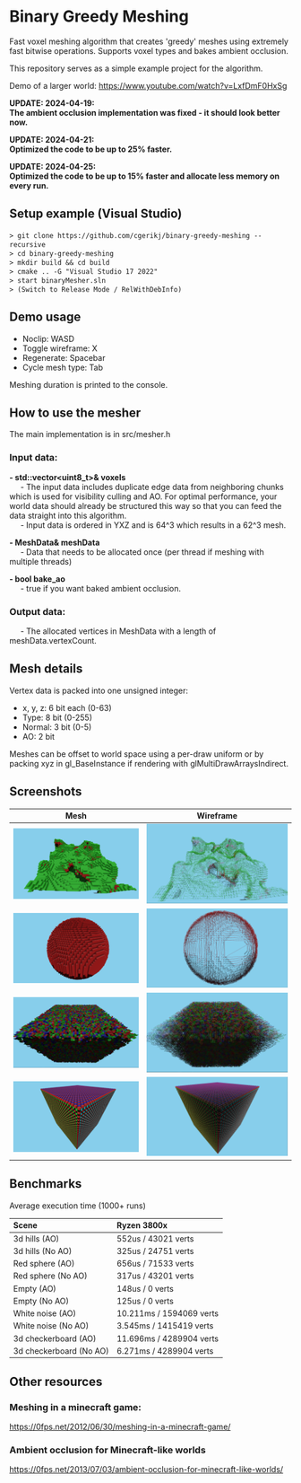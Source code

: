 # Binary Greedy Meshing

Fast voxel meshing algorithm that creates 'greedy' meshes using extremely fast bitwise operations. Supports voxel types and bakes ambient occlusion.

This repository serves as a simple example project for the algorithm.

Demo of a larger world: https://www.youtube.com/watch?v=LxfDmF0HxSg

**UPDATE: 2024-04-19:**  
**The ambient occlusion implementation was fixed - it should look better now.**

**UPDATE: 2024-04-21:**  
**Optimized the code to be up to 25% faster.**

**UPDATE: 2024-04-25:**  
**Optimized the code to be up to 15% faster and allocate less memory on every run.**

## Setup example (Visual Studio)
```
> git clone https://github.com/cgerikj/binary-greedy-meshing --recursive
> cd binary-greedy-meshing
> mkdir build && cd build
> cmake .. -G "Visual Studio 17 2022"
> start binaryMesher.sln
> (Switch to Release Mode / RelWithDebInfo)
```

## Demo usage

- Noclip: WASD
- Toggle wireframe: X
- Regenerate: Spacebar
- Cycle mesh type: Tab

Meshing duration is printed to the console.

## How to use the mesher
The main implementation is in src/mesher.h

### Input data:  
**- std::vector<uint8_t>& voxels**  
&nbsp;&nbsp;&nbsp;&nbsp; - The input data includes duplicate edge data from neighboring chunks which is used for visibility culling and AO. For optimal performance, your world data should already be structured this way so that you can feed the data straight into this algorithm.  
&nbsp;&nbsp;&nbsp;&nbsp; - Input data is ordered in YXZ and is 64^3 which results in a 62^3 mesh. 

**- MeshData& meshData**  
&nbsp;&nbsp;&nbsp;&nbsp; - Data that needs to be allocated once (per thread if meshing with multiple threads)  

**- bool bake_ao**  
&nbsp;&nbsp;&nbsp;&nbsp; - true if you want baked ambient occlusion.  

### Output data:  
&nbsp;&nbsp;&nbsp;&nbsp; - The allocated vertices in MeshData with a length of meshData.vertexCount.

## Mesh details

Vertex data is packed into one unsigned integer:
- x, y, z: 6 bit each (0-63)
- Type: 8 bit (0-255)
- Normal: 3 bit (0-5)
- AO: 2 bit

Meshes can be offset to world space using a per-draw uniform or by packing xyz in gl_BaseInstance if rendering with glMultiDrawArraysIndirect.

## Screenshots
| Mesh                       | Wireframe                  |
| -------------------------- |:--------------------------:|
| ![](screenshots/cap1.png)  | ![](screenshots/cap2.png)  |
| ![](screenshots/cap7.png)  | ![](screenshots/cap8.png)  |
| ![](screenshots/cap3.png)  | ![](screenshots/cap4.png)  |
| ![](screenshots/cap5.png)  | ![](screenshots/cap6.png)  |

## Benchmarks
Average execution time (1000+ runs)

| Scene                     | Ryzen 3800x                 |
|:--------------------------|:----------------------------|
| 3d hills (AO)             | 552us / 43021 verts         |
| 3d hills (No AO)          | 325us / 24751 verts         |
| Red sphere (AO)           | 656us / 71533 verts         |
| Red sphere (No AO)        | 317us / 43201 verts         |
| Empty (AO)                | 148us / 0 verts             |
| Empty (No AO)             | 125us / 0 verts             |
| White noise (AO)          | 10.211ms / 1594069 verts    |
| White noise (No AO)       | 3.545ms / 1415419 verts     |
| 3d checkerboard (AO)      | 11.696ms / 4289904 verts    |
| 3d checkerboard (No AO)   | 6.271ms / 4289904 verts     |

## Other resources
### Meshing in a minecraft game:
https://0fps.net/2012/06/30/meshing-in-a-minecraft-game/  

### Ambient occlusion for Minecraft-like worlds
https://0fps.net/2013/07/03/ambient-occlusion-for-minecraft-like-worlds/